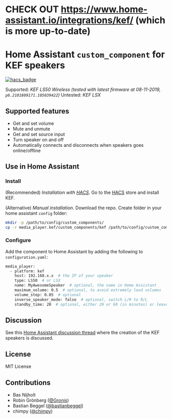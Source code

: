 # CHECK OUT https://www.home-assistant.io/integrations/kef/ (which is more up-to-date)


# Home Assistant `custom_component` for KEF speakers
[![hacs_badge](https://img.shields.io/badge/HACS-Default-orange.svg)](https://github.com/hacs/integration)

Supported: *KEF LS50 Wireless (tested with latest firmware at 08-11-2019, `p6.2101809171.105039422`)*
Untested: *KEF LSX*

## Supported features
- Get and set volume
- Mute and unmute
- Get and set source input
- Turn speaker on and off
- Automatically connects and disconnects when speakers goes online/offline

## Use in Home Assistant

### Install
(Recommended) *Installation with [HACS](https://hacs.xyz/)*.
Go to the [HACS](https://hacs.xyz/) store and install KEF.

(Alternative) *Manual installation*.
Download the repo. Create folder in your home assistant `config` folder:
```bash
mkdir -p /path/to/config/custom_components/
cp -r media_player.kef/custom_components/kef /path/to/config/custom_components/
```

### Configure
Add the component to Home Assistant by adding the following to `configuration.yaml`:
```bash
media_player:
  - platform: kef
    host: 192.168.x.x  # the IP of your speaker
    type: LS50  # or LSX
    name: MyAwesomeSpeaker  # optional, the name in Home Assistant
    maximum_volume: 0.5  # optional, to avoid extremely loud volumes
    volume_step: 0.05  # optional
    inverse_speaker_mode: false  # optional, switch L/R to R/L
    standby_time: 20  # optional, either 20 or 60 (in minutes) or leave out for an infinite standby time
```

## Discussion
See this [Home Assistant discussion thread](https://community.home-assistant.io/t/kef-ls50-wireless/) where the creation of the KEF speakers is discussed.

## License
MIT License

## Contributions
- Bas Nijholt
- Robin Grönberg ([@Gronis](https://github.com/Gronis/pykef))
- Bastian Beggel ([@bastianbeggel](https://github.com/bastianbeggel/hasskef))
- chimpy ([@chimpy](https://github.com/chimpy))
